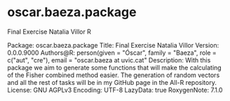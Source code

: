 # oscar.baeza.package
Final Exercise Natalia Villor R


Package: oscar.baeza.package
Title: Final Exercise Natalia Villor 
Version: 0.0.0.9000
Authors@R: 
    person(given = "Óscar",
           family = "Baeza",
           role = c("aut", "cre"),
           email = "oscar.baeza at uvic.cat"
Description: With this package we aim to generate some functions that will make the calculating of the Fisher combined method easier. The generation of random vectors and all the rest of tasks will be in my GitHub page in the All-R repository.
License: GNU AGPLv3
Encoding: UTF-8
LazyData: true
RoxygenNote: 7.1.0
